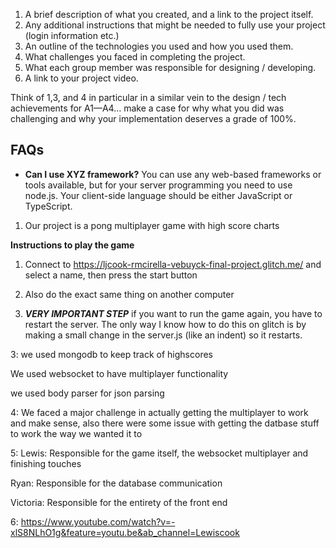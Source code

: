 

1. A brief description of what you created, and a link to the project itself.
2. Any additional instructions that might be needed to fully use your project (login information etc.)
3. An outline of the technologies you used and how you used them.
4. What challenges you faced in completing the project.
5. What each group member was responsible for designing / developing.
6. A link to your project video.

Think of 1,3, and 4 in particular in a similar vein to the design / tech achievements for A1—A4… make a case for why what you did was challenging and why your implementation deserves a grade of 100%.

## FAQs

- **Can I use XYZ framework?** You can use any web-based frameworks or tools available, but for your server programming you need to use node.js. Your client-side language should be either JavaScript or TypeScript.

1. Our project is a pong multiplayer game with high score charts


**Instructions to play the game**

1. Connect to https://ljcook-rmcirella-vebuyck-final-project.glitch.me/ and select a name, then press the start button

2. Also do the exact same thing on another computer

3. ***VERY IMPORTANT STEP*** if you want to run the game again, you have to restart the server. The only way I know how to do this on glitch is by making a small change in the server.js (like an indent) so it restarts.







3: we used mongodb to keep track of highscores

We used websocket to have multiplayer functionality

we used body parser for json parsing


4: We faced a major challenge in actually getting the multiplayer to work and make sense, also there were some issue with 
getting the datbase stuff to work the way we wanted it to

5: Lewis: Responsible for the game itself, the websocket multiplayer and finishing touches

Ryan: Responsible for the database communication

Victoria: Responsible for the entirety of the front end

6: https://www.youtube.com/watch?v=-xlS8NLhO1g&feature=youtu.be&ab_channel=Lewiscook
